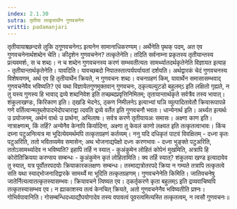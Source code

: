 ```yaml
---
index: 2.1.30
sutra: तृतीया तत्कृतार्थेन गुणवचनेन
vritti: padamanjari
---
```


  तृतीयायाश्च्छन्दसे लुकि ठ्गूणवचनेनऽ इत्यनेन सामानाधिकरण्यम्। अर्थेनेति पृथक् पदम्, अत एव गुणवचनेनार्थशब्देन चेति। कीदृशेन गुणवचनेन? तत्कृतेनेति। तदिति सर्वनाम्ना प्रकृतस्य तृतीयान्तस्य प्रत्यवमर्शः, स च शब्दः। न च शब्देन गुणवचनस्य करणं सम्भवतीत्यतः सामर्थ्यातदर्थकृतेनेति विज्ञायत इत्याह - तृतीयान्तार्थकृतेनेति। यावदिति। यावच्छबदो निपातस्तात्पर्यपर्यायतां दर्शयति। अर्थद्वारकं चेदं गुणवचनस्य विशेषयणम्, अर्थ एव हि तृतीयार्थेन क्रियते, न गुणवचनः शब्दः। वचनग्रहणं किम्, यावार्थेन समासासम्भवाद् गुणवचनेवैव भविष्यति? एवं यथा विज्ञायेतगुणमुक्तवान् गुणवचनः, ठ्कृत्यल्युटडो बहुलम्ऽ इति लक्षितो गृह्यते, न तु यस्य गुणस्य हि भावाद् द्रव्ये शब्दनिवेश इति तच्छब्दप्रवृत्तिनिमितम्; तृतायान्तार्थकृते सर्वत्रैव तस्य भावात्। शंकुलाखण्डः, किरिकाण इति। ठ्खडि भेदनेऽ, ठ्कण निमीलनेऽ इत्याभ्यां घञि व्युत्पादितावेतौ क्रियारूपापन्ने गणे वर्तित्वान्मतुब्लोपादभेदोपचाराद्वा त्दवति द्रव्ये वर्तेत इति गुणवचनौ भवतः। धान्येनार्थ इति। अर्थ्यत इत्यर्थः उ प्रयोजनम्, अर्थनं वार्थः उ प्रार्थना, अभिलाषः। सर्वत्र करणे तृतीयायअः समासः। अक्ष्णा काण इति। नात्राक्ष्णत्म्, किं तर्हि? अन्येनैव केनापि किर्यादिना, अक्ष्णा तु केवलं काणो लक्ष्यत इति तत्कृतत्वाभावः। किंच दघ्ना पटुअनित्यत्र मा भूदित्येवमर्थमपि तत्कृतग्रहणं कर्तव्यम्। ननु यदि दधिकृतं पाटवं विवक्षितम् - दध्ना कृतः पटुअरिति, ततो भवितव्यमेव समासेन; अथ भोजनाद्यपेक्षो दध्नः करणभावः - दध्ना भुङ्क्ते पटुअरिति, ततोऽसामर्थ्यादेव न भविष्यति? इहापि तर्हि न स्यात् - कुअंकुमेन लोहितं कोपेनं मुखमिति, अत्रापि हि कोरोतिक्रियया करण्सय सम्बन्धः - कुअंकुमेन कृतं लोहितामिति। क्व तर्हि स्यात्? शंकुलया खण्ड इत्यादावेव तु स्यात्, यत्र पूर्वोतरपदयोः क्रियाकारकलक्षणः सम्बन्धः। तस्माद्यत्रोतरपदे क्रिया न गम्यते तत्रापि तत्कृतत्वे सति यथा स्याद्भोजनादिद्वारके सामर्थ्ये मा भूदिति तत्कृतग्रहणम्। गुणवचनेनेति किमिति। जातिवचनेषु जातेर्नित्यत्वातत्कृतस्यासम्भवः। क्रियावचने त्विष्यत एव। ठ्कर्तृकरणे कृता बहुलम्ऽ इति द्रव्यवाचिष्वपि तत्कृतस्यासम्भव एव। न ह्याकाशस्य तत्वं केनचित् क्रियते, अतो गुणवचनेनैव भविष्यतीति प्रश्नः। गोभिर्वपावानिति। गोसम्बन्धिदध्याद्यौपयोगादेव तस्य वपावत्वं पूवरत्वमित्यस्ति तत्कृतत्वम्, न त्वसौ गुणवचनः॥